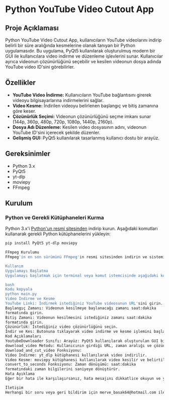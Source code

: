 # Python YouTube Video Cutout App

## Proje Açıklaması

Python YouTube Video Cutout App, kullanıcıların YouTube videolarını indirip belirli bir süre aralığında kesmelerine olanak tanıyan bir Python uygulamasıdır. Bu uygulama, PyQt5 kullanılarak oluşturulmuş modern bir GUI ile kullanıcılara video indirme ve düzenleme işlevlerini sunar. Kullanıcılar ayrıca videonun çözünürlüğünü seçebilir ve kesilen videonun dosya adında YouTube video ID'sini görebilirler.

## Özellikler

- **YouTube Video İndirme:** Kullanıcıların YouTube bağlantısını girerek videoyu bilgisayarlarına indirmelerini sağlar.
- **Video Kesme:** İndirilen videoyu belirlenen başlangıç ve bitiş zamanına göre keser.
- **Çözünürlük Seçimi:** Videonun çözünürlüğünü seçme imkanı sunar (144p, 360p, 480p, 720p, 1080p, 1440p, 2160p).
- **Dosya Adı Düzenleme:** Kesilen video dosyasının adını, videonun YouTube ID'sini içerecek şekilde düzenler.
- **Gelişmiş GUI:** PyQt5 kullanılarak tasarlanmış kullanıcı dostu bir arayüz.

## Gereksinimler

- Python 3.x
- PyQt5
- yt-dlp
- moviepy
- FFmpeg

## Kurulum

### Python ve Gerekli Kütüphaneleri Kurma

Python 3.x'i [Python'un resmi sitesinden](https://www.python.org) indirip kurun. Aşağıdaki komutları kullanarak gerekli Python kütüphanelerini yükleyin:

```bash
pip install PyQt5 yt-dlp moviepy

FFmpeg Kurulumu
FFmpeg'in en son sürümünü FFmpeg'in resmi sitesinden indirin ve sisteminizde kurun. FFmpeg'in çalışabilir olduğundan emin olun ve ortam değişkenlerine ekleyin.

Kullanım
Uygulamayı Başlatma
Uygulamayı başlatmak için terminal veya komut istemcisinde aşağıdaki komutu çalıştırın:

bash
Kodu kopyala
python main.py
Video İndirme ve Kesme
YouTube Linki: İndirmek istediğiniz YouTube videosunun URL'sini girin.
Başlangıç Zamanı: Videonun kesilmeye başlanacağı zamanı saat:dakika
formatında girin.
Bitiş Zamanı: Videonun kesilmesini istediğiniz zamanı saat:dakika
formatında girin.
Çözünürlük: İstediğiniz video çözünürlüğünü seçin.
İndir ve Kes: Butonuna tıklayarak video indirme ve kesme işlemini başlatın.
Kod Açıklamaları
YoutubeDownloader Sınıfı: Arayüz: PyQt5 kullanılarak oluşturulan GUI bileşenlerini içerir.
download_video Metodu: Kullanıcının girdiği URL, zaman aralığı ve çözünürlük bilgilerini alır ve download_and_cut_video fonksiyonunu çağırır.
download_and_cut_video Fonksiyonu:
Video İndirme: yt_dlp kütüphanesi kullanılarak video indirilir.
Video Kesme: moviepy kütüphanesi kullanılarak video kesilir ve belirtilen çözünürlükte kaydedilir.
convert_to_seconds Fonksiyonu: Zaman dönüşümü: saat:dakika
formatındaki zaman bilgilerini saniyeye dönüştürür.
Hata Ayıklama
Eğer bir hata ile karşılaşırsanız, hata mesajını dikkatlice okuyun ve yukarıdaki adımları takip ederek gerekli düzeltmeleri yapın. Herhangi bir hata ile ilgili ek destek için GitHub Issues sayfasını kullanabilirsiniz.

İletişim
Herhangi bir soru veya geri bildirim için merve_basak64@hotmail.com ile iletişime geçebilirsiniz.
